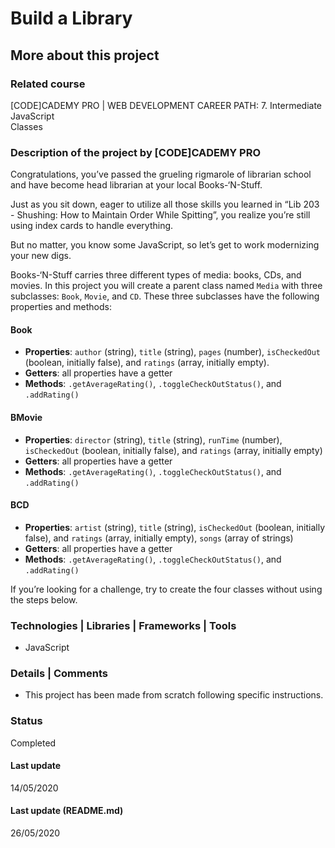 # Build a Library

## More about this project

### Related course
[CODE]CADEMY PRO | WEB DEVELOPMENT CAREER PATH: 7. Intermediate JavaScript  
Classes

### Description of the project by [CODE]CADEMY PRO
Congratulations, you’ve passed the grueling rigmarole of librarian school and have become head librarian at your local Books-‘N-Stuff.

Just as you sit down, eager to utilize all those skills you learned in “Lib 203 - Shushing: How to Maintain Order While Spitting”, you realize you’re still using index cards to handle everything.

But no matter, you know some JavaScript, so let’s get to work modernizing your new digs.

Books-‘N-Stuff carries three different types of media: books, CDs, and movies. In this project you will create a parent class named `Media` with three subclasses: `Book`, `Movie`, and `CD`. These three subclasses have the following properties and methods:

#### Book  
- **Properties**: `author` (string), `title` (string), `pages` (number), `isCheckedOut` (boolean, initially false), and `ratings` (array, initially empty).  
- **Getters**: all properties have a getter  
- **Methods**: `.getAverageRating()`, `.toggleCheckOutStatus()`, and `.addRating()  `

#### BMovie  
- **Properties**: `director` (string), `title` (string), `runTime` (number), `isCheckedOut` (boolean, initially false), and `ratings` (array, initially empty)  
- **Getters**: all properties have a getter  
- **Methods**: `.getAverageRating()`, `.toggleCheckOutStatus()`, and `.addRating()  `

#### BCD  
- **Properties**: `artist` (string), `title` (string), `isCheckedOut` (boolean, initially false), and `ratings` (array, initially empty), `songs` (array of strings)  
- **Getters**: all properties have a getter  
- **Methods**: `.getAverageRating()`, `.toggleCheckOutStatus()`, and `.addRating()`  

If you’re looking for a challenge, try to create the four classes without using the steps below. 

### Technologies | Libraries | Frameworks | Tools  
- JavaScript

### Details | Comments
- This project has been made from scratch following specific instructions. 

### Status
Completed 

#### Last update
14/05/2020

#### Last update (README.md)
26/05/2020
